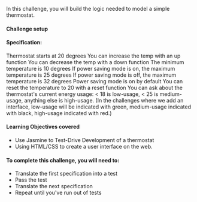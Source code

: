 In this challenge, you will build the logic needed to model a simple thermostat.

#### Challenge setup

#### Specification:

Thermostat starts at 20 degrees
You can increase the temp with an up function
You can decrease the temp with a down function
The minimum temperature is 10 degrees
If power saving mode is on, the maximum temperature is 25 degrees
If power saving mode is off, the maximum temperature is 32 degrees
Power saving mode is on by default
You can reset the temperature to 20 with a reset function
You can ask about the thermostat's current energy usage: < 18 is low-usage, < 25 is medium-usage, anything else is high-usage.
(In the challenges where we add an interface, low-usage will be indicated with green, medium-usage indicated with black, high-usage indicated with red.)

#### Learning Objectives covered

- Use Jasmine to Test-Drive Development of a thermostat
- Using HTML/CSS to create a user interface on the web.

#### To complete this challenge, you will need to:

- Translate the first specification into a test
- Pass the test
- Translate the next specification
- Repeat until you've run out of tests